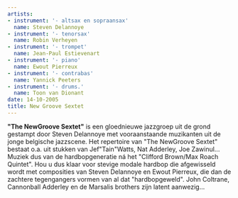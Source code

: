 ```yaml
---
artists:
- instrument: '- altsax en sopraansax'
  name: Steven Delannoye
- instrument: '- tenorsax'
  name: Robin Verheyen
- instrument: '- trompet'
  name: Jean-Paul Estievenart
- instrument: '- piano'
  name: Ewout Pierreux
- instrument: '- contrabas'
  name: Yannick Peeters
- instrument: '- drums.'
  name: Toon van Dionant
date: 14-10-2005
title: New Groove Sextet
---
```

**"The NewGroove Sextet"** is een gloednieuwe jazzgroep uit de
grond gestampt door Steven Delannoye met vooraanstaande muzikanten 
uit de jonge belgische jazzscene. Het repertoire van "The NewGroove Sextet" 
bestaat o.a. uit stukken van Jef"Tain"Watts, Nat Adderley, Joe Zawinul... 
Muziek dus van de hardbopgeneratie ná het "Clifford Brown/Max Roach Quintet". 
Hou u dus klaar voor stevige modale hardbop die afgewisseld wordt met composities 
van Steven Delannoye en Ewout Pierreux, die dan de zachtere tegengangers vormen van 
al dat "hardbopgeweld". John Coltrane, Cannonball Adderley en de Marsalis brothers 
zijn latent aanwezig...